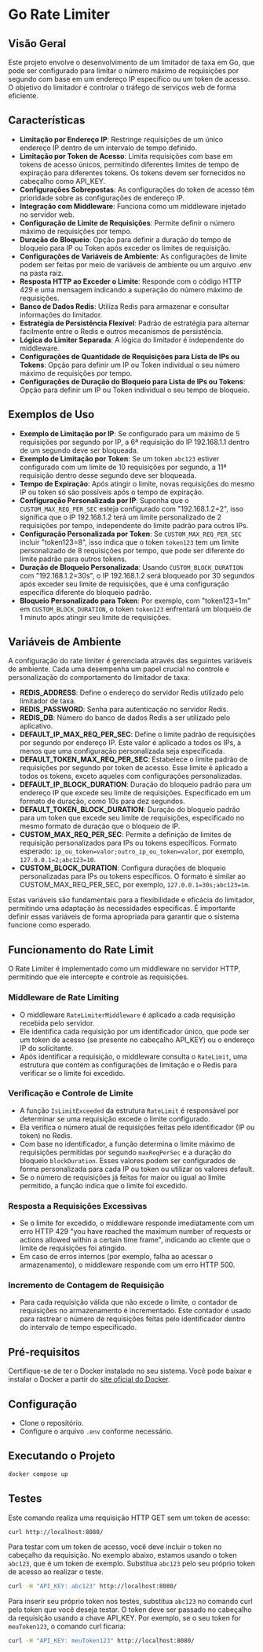 # Go Rate Limiter

## Visão Geral

Este projeto envolve o desenvolvimento de um limitador de taxa em Go, que pode ser configurado para limitar o número máximo de requisições por segundo com base em um endereço IP específico ou um token de acesso. O objetivo do limitador é controlar o tráfego de serviços web de forma eficiente.

## Características

- **Limitação por Endereço IP**: Restringe requisições de um único endereço IP dentro de um intervalo de tempo definido.
- **Limitação por Token de Acesso**: Limita requisições com base em tokens de acesso únicos, permitindo diferentes limites de tempo de expiração para diferentes tokens. Os tokens devem ser fornecidos no cabeçalho como API_KEY.
- **Configurações Sobrepostas**: As configurações do token de acesso têm prioridade sobre as configurações de endereço IP.
- **Integração com Middleware**: Funciona como um middleware injetado no servidor web.
- **Configuração de Limite de Requisições**: Permite definir o número máximo de requisições por tempo.
- **Duração do Bloqueio**: Opção para definir a duração do tempo de bloqueio para IP ou Token após exceder os limites de requisição.
- **Configurações de Variáveis de Ambiente**: As configurações de limite podem ser feitas por meio de variáveis de ambiente ou um arquivo .env na pasta raiz.
- **Resposta HTTP ao Exceder o Limite**: Responde com o código HTTP 429 e uma mensagem indicando a superação do número máximo de requisições.
- **Banco de Dados Redis**: Utiliza Redis para armazenar e consultar informações do limitador.
- **Estratégia de Persistência Flexível**: Padrão de estratégia para alternar facilmente entre o Redis e outros mecanismos de persistência.
- **Lógica do Limiter Separada**: A lógica do limitador é independente do middleware.
- **Configurações de Quantidade de Requisições para Lista de IPs ou Tokens**: Opção para definir um IP ou Token individual o seu número máximo de requisições por tempo.
- **Configurações de Duração do Bloqueio para Lista de IPs ou Tokens**: Opção para definir um IP ou Token individual o seu tempo de bloqueio.

## Exemplos de Uso

- **Exemplo de Limitação por IP**: Se configurado para um máximo de 5 requisições por segundo por IP, a 6ª requisição do IP 192.168.1.1 dentro de um segundo deve ser bloqueada.
- **Exemplo de Limitação por Token**: Se um token `abc123` estiver configurado com um limite de 10 requisições por segundo, a 11ª requisição dentro desse segundo deve ser bloqueada.
- **Tempo de Expiração**: Após atingir o limite, novas requisições do mesmo IP ou token só são possíveis após o tempo de expiração.
- **Configuração Personalizada por IP**: Suponha que o `CUSTOM_MAX_REQ_PER_SEC` esteja configurado com "192.168.1.2=2", isso significa que o IP 192.168.1.2 terá um limite personalizado de 2 requisições por tempo, independente do limite padrão para outros IPs.
- **Configuração Personalizada por Token**: Se `CUSTOM_MAX_REQ_PER_SEC` incluir "token123=8", isso indica que o token `token123` tem um limite personalizado de 8 requisições por tempo, que pode ser diferente do limite padrão para outros tokens.
- **Duração de Bloqueio Personalizada**: Usando `CUSTOM_BLOCK_DURATION` com "192.168.1.2=30s", o IP 192.168.1.2 será bloqueado por 30 segundos após exceder seu limite de requisições, que é uma configuração específica diferente do bloqueio padrão.
- **Bloqueio Personalizado para Token**: Por exemplo, com "token123=1m" em `CUSTOM_BLOCK_DURATION`, o token `token123` enfrentará um bloqueio de 1 minuto após atingir seu limite de requisições.

## Variáveis de Ambiente

A configuração do rate limiter é gerenciada através das seguintes variáveis de ambiente. Cada uma desempenha um papel crucial no controle e personalização do comportamento do limitador de taxa:

- **REDIS_ADDRESS**: Define o endereço do servidor Redis utilizado pelo limitador de taxa.
- **REDIS_PASSWORD**: Senha para autenticação no servidor Redis.
- **REDIS_DB**: Número do banco de dados Redis a ser utilizado pelo aplicativo.
- **DEFAULT_IP_MAX_REQ_PER_SEC**: Define o limite padrão de requisições por segundo por endereço IP. Este valor é aplicado a todos os IPs, a menos que uma configuração personalizada seja especificada.
- **DEFAULT_TOKEN_MAX_REQ_PER_SEC**: Estabelece o limite padrão de requisições por segundo por token de acesso. Esse limite é aplicado a todos os tokens, exceto aqueles com configurações personalizadas.
- **DEFAULT_IP_BLOCK_DURATION**: Duração do bloqueio padrão para um endereço IP que excede seu limite de requisições. Especificado em um formato de duração, como 10s para dez segundos.
- **DEFAULT_TOKEN_BLOCK_DURATION**: Duração do bloqueio padrão para um token que excede seu limite de requisições, especificado no mesmo formato de duração que o bloqueio de IP.
- **CUSTOM_MAX_REQ_PER_SEC**: Permite a definição de limites de requisição personalizados para IPs ou tokens específicos. Formato esperado: `ip_ou_token=valor;outro_ip_ou_token=valor`, por exemplo, `127.0.0.1=2;abc123=10`.
- **CUSTOM_BLOCK_DURATION**: Configura durações de bloqueio personalizadas para IPs ou tokens específicos. O formato é similar ao CUSTOM_MAX_REQ_PER_SEC, por exemplo, `127.0.0.1=30s;abc123=1m`.

Estas variáveis são fundamentais para a flexibilidade e eficácia do limitador, permitindo uma adaptação às necessidades específicas. É importante definir essas variáveis de forma apropriada para garantir que o sistema funcione como esperado.

## Funcionamento do Rate Limit

O Rate Limiter é implementado como um middleware no servidor HTTP, permitindo que ele intercepte e controle as requisições.

### Middleware de Rate Limiting

- O middleware `RateLimiterMiddleware` é aplicado a cada requisição recebida pelo servidor.
- Ele identifica cada requisição por um identificador único, que pode ser um token de acesso (se presente no cabeçalho API_KEY) ou o endereço IP do solicitante.
- Após identificar a requisição, o middleware consulta o `RateLimit`, uma estrutura que contém as configurações de limitação e o Redis para verificar se o limite foi excedido.

### Verificação e Controle de Limite

- A função `IsLimitExceeded` da estrutura `RateLimit` é responsável por determinar se uma requisição excede o limite configurado.
- Ela verifica o número atual de requisições feitas pelo identificador (IP ou token) no Redis.
- Com base no identificador, a função determina o limite máximo de requisições permitidas por segundo `maxReqPerSec` e a duração do bloqueio `blockDuration`. Esses valores podem ser configurados de forma personalizada para cada IP ou token ou utilizar os valores default.
- Se o número de requisições já feitas for maior ou igual ao limite permitido, a função indica que o limite foi excedido.

### Resposta a Requisições Excessivas

- Se o limite for excedido, o middleware responde imediatamente com um erro HTTP 429 "you have reached the maximum number of requests or actions allowed within a certain time frame", indicando ao cliente que o limite de requisições foi atingido.
- Em caso de erros internos (por exemplo, falha ao acessar o armazenamento), o middleware responde com um erro HTTP 500.

### Incremento de Contagem de Requisição

- Para cada requisição válida que não excede o limite, o contador de requisições no armazenamento é incrementado. Este contador é usado para rastrear o número de requisições feitas pelo identificador dentro do intervalo de tempo especificado.

## Pré-requisitos

Certifique-se de ter o Docker instalado no seu sistema. Você pode baixar e instalar o Docker a partir do [site oficial do Docker](https://www.docker.com/).

## Configuração

- Clone o repositório.
- Configure o arquivo `.env` conforme necessário.

## Executando o Projeto

```bash
docker compose up
```

## Testes

Este comando realiza uma requisição HTTP GET sem um token de acesso:

```bash
curl http://localhost:8080/
```

Para testar com um token de acesso, você deve incluir o token no cabeçalho da requisição. No exemplo abaixo, estamos usando o token `abc123`, que é um token de exemplo. Substitua `abc123` pelo seu próprio token de acesso ao realizar o teste.

```bash
curl -H "API_KEY: abc123" http://localhost:8080/
```

Para inserir seu próprio token nos testes, substitua `abc123` no comando curl pelo token que você deseja testar. O token deve ser passado no cabeçalho da requisição usando a chave API_KEY. Por exemplo, se o seu token for `meuToken123`, o comando curl ficaria:

```bash
curl -H "API_KEY: meuToken123" http://localhost:8080/
```
